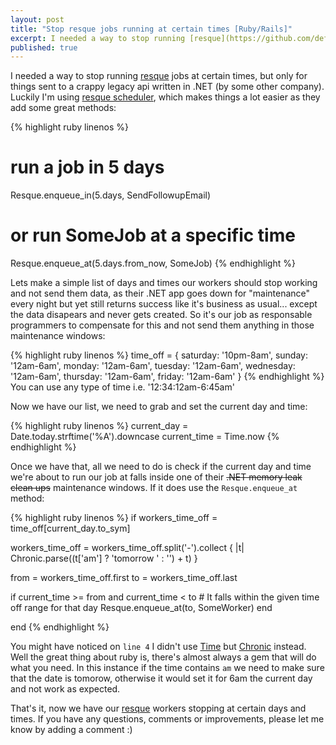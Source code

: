 ```yaml
---
layout: post
title: "Stop resque jobs running at certain times [Ruby/Rails]"
excerpt: I needed a way to stop running [resque](https://github.com/defunkt/resque) jobs at certain times, but only for things sent to a crappy legacy api written in .NET (by some other company).
published: true
---
```


I needed a way to stop running [resque](https://github.com/defunkt/resque) jobs at certain times, but only for things sent to a crappy legacy
api written in .NET (by some other company). Luckily I'm using [resque scheduler](https://github.com/bvandenbos/resque-scheduler),
which makes things a lot easier as they add some great methods:

{% highlight ruby linenos %}
# run a job in 5 days
Resque.enqueue_in(5.days, SendFollowupEmail)
# or run SomeJob at a specific time
Resque.enqueue_at(5.days.from_now, SomeJob)
{% endhighlight %}

Lets make a simple list of days and times our workers should stop working and not send them data, as their .NET app goes down for "maintenance" every night but yet still returns success like it's business as usual...
except the data disapears and never gets created.  So it's our job as responsable programmers to compensate for this and not send them anything in those maintenance windows:

{% highlight ruby linenos %}
time_off = {
  saturday:  '10pm-8am',
  sunday:    '12am-6am',
  monday:    '12am-6am',
  tuesday:   '12am-6am',
  wednesday: '12am-6am',
  thursday:  '12am-6am',
  friday:    '12am-6am'
}
{% endhighlight %}
<span class='small'>You can use any type of time i.e. '12:34:12am-6:45am'</span>

Now we have our list, we need to grab and set the current day and time:

{% highlight ruby linenos %}
current_day  = Date.today.strftime('%A').downcase
current_time = Time.now
{% endhighlight %}

Once we have that, all we need to do is check if the current day and time we're about to run our job at falls inside one
of their <s>.NET memory leak clean ups</s> maintenance windows.  If it does use the `Resque.enqueue_at` method:

{% highlight ruby linenos %}
if workers_time_off = time_off[current_day.to_sym]

  workers_time_off = workers_time_off.split('-').collect { |t|
    Chronic.parse((t['am'] ? 'tomorrow ' : '') + t)
  }

  from = workers_time_off.first
  to   = workers_time_off.last

  if current_time >= from and current_time < to
    # It falls within the given time off range for that day
    Resque.enqueue_at(to, SomeWorker)
  end

end
{% endhighlight %}

You might have noticed on `line 4` I didn't use [Time](http://ruby-doc.org/core-1.9.3/Time.html) but
[Chronic](https://github.com/mojombo/chronic) instead.  Well the great thing about ruby is,
there's almost always a gem that will do what you need.  In this instance if the time contains `am` we
need to make sure that the date is tomorow, otherwise it would set it for 6am the current day and not work
as expected.

That's it, now we have our [resque](https://github.com/defunkt/resque) workers stopping at certain days and times.
If you have any questions, comments or improvements, please let me know by adding a comment :)